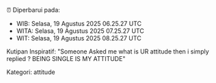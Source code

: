 ⏰ Diperbarui pada:
- WIB: Selasa, 19 Agustus 2025 06.25.27 UTC
- WITA: Selasa, 19 Agustus 2025 07.25.27 UTC
- WIT: Selasa, 19 Agustus 2025 08.25.27 UTC

Kutipan Inspiratif:
"Someone Asked me what is UR attitude then i simply replied ? BEING SINGLE IS MY ATTITUDE"


Kategori: attitude

